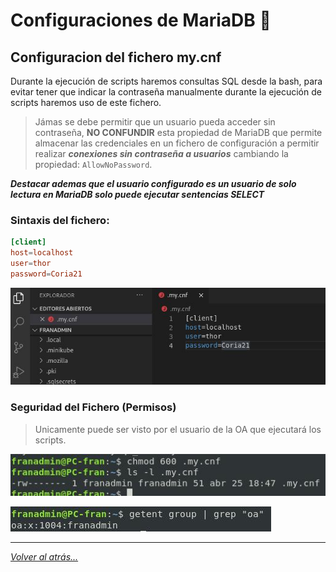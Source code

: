 # Configuraciones de MariaDB 📖

## Configuracion del fichero my.cnf

Durante la ejecución de scripts haremos consultas SQL desde la bash, para evitar tener que indicar la contraseña manualmente durante la ejecución de scripts haremos uso de este fichero.

> Jámas se debe permitir que un usuario pueda acceder sin contraseña, **NO CONFUNDIR** esta propiedad de MariaDB que permite almacenar las credenciales en un fichero de configuración a permitir realizar ***conexiones sin contraseña a usuarios*** cambiando la propiedad: `AllowNoPassword`.

***Destacar ademas que el usuario configurado es un usuario de solo lectura en MariaDB solo puede ejecutar sentencias SELECT***

### Sintaxis del fichero:

```conf
[client] 
host=localhost
user=thor
password=Coria21
```
![sintaxis](./imagenes/usuarioSinContra.jpg)

### Seguridad del Fichero (Permisos)

> Unicamente puede ser visto por el usuario de la OA que ejecutará los scripts.

![sintaxis](./imagenes/Permisos.jpg)

![sintaxis](./imagenes/UsuarioOA.jpg)

________________________________________
*[Volver al atrás...](./README.md)*